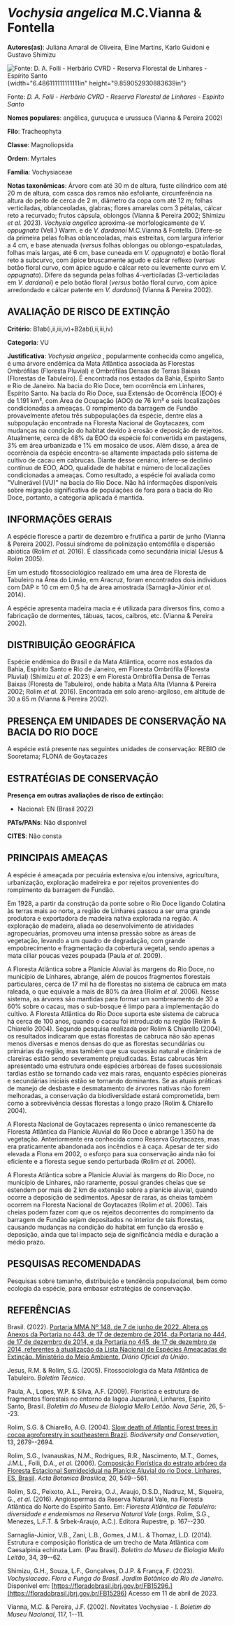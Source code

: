 # *Vochysia angelica* M.C.Vianna & Fontella

**Autores(as)**: Juliana Amaral de Oliveira, Eline Martins, Karlo Guidoni e Gustavo Shimizu

![Fonte: D. A. Folli - Herbário CVRD - Reserva Florestal de Linhares - Espírito Santo](media/rId20.jpg){width="6.486111111111111in" height="9.859052930883639in"}

Fonte: *D. A. Folli - Herbário CVRD - Reserva Florestal de Linhares - Espírito Santo*

**Nomes populares**: angélica, guruçuca e urussuca (Vianna & Pereira 2002)

**Filo**: Tracheophyta

**Classe**: Magnoliopsida

**Ordem**: Myrtales

**Família**: Vochysiaceae

**Notas taxonômicas**: Árvore com até 30 m de altura, fuste cilíndrico com até 20 m de altura, com casca dos ramos não esfoliante, circunferência na altura do peito de cerca de 2 m, diâmetro da copa com até 12 m; folhas verticiladas, oblanceoladas, glabras; flores amarelas com 3 pétalas, cálcar reto a recurvado; frutos cápsula, oblongos (Vianna & Pereira 2002; Shimizu *et al.* 2023). *Vochysia angelica* aproxima-se morfologicamente de *V. oppugnata* (Vell.) Warm. e de *V. dardanoi* M.C.Vianna & Fontella. Difere-se da primeira pelas folhas oblanceoladas, mais estreitas, com largura inferior a 4 cm, e base atenuada (*versus* folhas oblongas ou oblongo-espatuladas, folhas mais largas, até 6 cm, base cuneada em *V. oppugnata*) e botão floral reto a subcurvo, com ápice bruscamente agudo e cálcar reflexo (*versus* botão floral curvo, com ápice agudo e cálcar reto ou levemente curvo em *V. oppugnata*).  Difere da segunda pelas folhas 4-verticiladas (3-verticiladas em *V.
dardanoi*) e pelo botão floral (*versus* botão floral curvo, com ápice arredondado e cálcar patente em *V. dardanoi*) (Vianna & Pereira 2002).

## AVALIAÇÃO DE RISCO DE EXTINÇÃO

**Critério**: B1ab(i,ii,iii,iv)+B2ab(i,ii,iii,iv)

**Categoria**: VU

**Justificativa**: *Vochysia angelica* , popularmente conhecida como angelica, é uma árvore endêmica da Mata Atlântica associada às Florestas Ombrófilas (Floresta Pluvial) e Ombrófilas Densas de Terras Baixas (Florestas de Tabuleiro). É encontrada nos estados da Bahia, Espírito Santo e Rio de Janeiro. Na bacia do Rio Doce, tem ocorrência em Linhares, Espírito Santo. Na bacia do Rio Doce, sua Extensão de Ocorrência (EOO) é de 1.191 km², com Área de Ocupação (AOO) de 76 km² e seis localizações condicionadas a ameaças. O rompimento da barragem de Fundão provavelmente afetou três subpopulações da espécie, dentre elas a subpopulação encontrada na Floresta Nacional de Goytacazes, com mudanças na condição do habitat devido à erosão e deposição de rejeitos.  Atualmente, cerca de 48% da EOO da espécie foi convertida em pastagens, 3% em área urbanizada e 1% em mosaico de usos. Além disso, a área de ocorrência da espécie encontra-se altamente impactada
pelo sistema de cultivo de cacau em cabrucas. Diante desse cenário, infere-se declínio contínuo de EOO, AOO, qualidade de habitat e número de localizações condicionadas a ameaças. Como resultado, a espécie foi avaliada como "Vulnerável (VU)" na bacia do Rio Doce. Não há informações disponíveis sobre migração significativa de populações de fora para a bacia do Rio Doce, portanto, a categoria aplicada é mantida.

## INFORMAÇÕES GERAIS

A espécie floresce a partir de dezembro e frutifica a partir de junho (Vianna & Pereira 2002). Possui síndrome de polinização entomófila e dispersão abiótica (Rolim *et al.* 2016). É classificada como secundária inicial (Jesus & Rolim 2005).

Em um estudo fitossociológico realizado em uma área de Floresta de Tabuleiro na Área do Limão, em Aracruz, foram encontrados dois indivíduos com DAP ≥ 10 cm em 0,5 ha de área amostrada (Sarnaglia-Júnior *et al.* 2014).

A espécie apresenta madeira macia e é utilizada para diversos fins, como a fabricação de dormentes, tábuas, tacos, caibros, etc. (Vianna & Pereira 2002).

## DISTRIBUIÇÃO GEOGRÁFICA

Espécie endêmica do Brasil e da Mata Atlântica, ocorre nos estados da Bahia, Espírito Santo e Rio de Janeiro, em Floresta Ombrófila (Floresta Pluvial) (Shimizu *et al.* 2023) e em Floresta Ombrófila Densa de Terras Baixas (Floresta de Tabuleiro), onde habita a Mata Alta (Vianna & Pereira 2002; Rolim *et al.* 2016). Encontrada em solo areno-argiloso, em altitude de 30 a 65 m (Vianna & Pereira 2002).

## PRESENÇA EM UNIDADES DE CONSERVAÇÃO NA BACIA DO RIO DOCE

A espécie está presente nas seguintes unidades de conservação: REBIO de Sooretama; FLONA de Goytacazes

## ESTRATÉGIAS DE CONSERVAÇÃO

**Presença em outras avaliações de risco de extinção:**

-   Nacional: EN (Brasil 2022)

**PATs/PANs**: Não disponível

**CITES**: Não consta

## PRINCIPAIS AMEAÇAS

A espécie é ameaçada por pecuária extensiva e/ou intensiva, agricultura, urbanização, exploração madeireira e por rejeitos provenientes do rompimento da barragem de Fundão.

Em 1928, a partir da construção da ponte sobre o Rio Doce ligando Colatina às terras mais ao norte, a região de Linhares passou a ser uma grande produtora e exportadora de madeira nativa explorada na região. A exploração de madeira, aliada ao desenvolvimento de atividades agropecuárias, promoveu uma intensa pressão sobre as áreas de vegetação, levando a um quadro de degradação, com grande empobrecimento e fragmentação da cobertura vegetal, sendo apenas a mata ciliar poucas vezes poupada (Paula *et al.* 2009).

A Floresta Atlântica sobre a Planície Aluvial às margens do Rio Doce, no município de Linhares, abrange, além de poucos fragmentos florestais particulares, cerca de 17 mil ha de florestas no sistema de cabruca em mata raleada, o que equivale a mais de 80% da área (Rolim *et al.* 2006). Nesse sistema, as árvores são mantidas para formar um sombreamento de 30 a 60% sobre o cacau, mas o sub-bosque é limpo para a implementação do cultivo. A Floresta Atlântica do Rio Doce suporta este sistema de cabruca há cerca de 100 anos, quando o cacau foi introduzido na região (Rolim & Chiarello 2004). Segundo pesquisa realizada por Rolim & Chiarello (2004), os resultados indicaram que estas florestas de cabruca não são apenas menos diversas e menos densas do que as florestas secundárias ou primárias da região, mas também que sua sucessão natural e dinâmica de clareiras estão sendo severamente prejudicadas. Estas cabrucas têm apresentado uma estrutura onde espécies arbóreas
de fases sucessionais tardias estão se tornando cada vez mais raras, enquanto espécies pioneiras e secundárias iniciais estão se tornando dominantes.  Se as atuais práticas de manejo de desbaste e desmatamento de árvores nativas não forem melhoradas, a conservação da biodiversidade estará comprometida, bem como a sobrevivência dessas florestas a longo prazo (Rolim & Chiarello 2004).

A Floresta Nacional de Goytacazes representa o único remanescente da Floresta Atlântica da Planície Aluvial do Rio Doce e abrange 1.350 ha de vegetação. Anteriormente era conhecida como Reserva Goytacazes, mas era praticamente abandonada aos incêndios e à caça. Apesar de ter sido elevada a Flona em 2002, o esforço para sua conservação ainda não foi eficiente e a floresta segue sendo perturbada (Rolim *et al.* 2006).

A Floresta Atlântica sobre a Planície Aluvial às margens do Rio Doce, no município de Linhares, não raramente, possui grandes cheias que se estendem por mais de 2 km de extensão sobre a planície aluvial, quando ocorre a deposição de sedimentos. Apesar de raras, as cheias também ocorrem na Floresta Nacional de Goytacazes (Rolim *et al.* 2006). Tais cheias podem fazer com que os rejeitos decorrentes do rompimento da barragem de Fundão sejam depositados no interior de tais florestas, causando mudanças na condição do habitat em função da erosão e deposição, ainda que tal impacto seja de significância média e duração a médio prazo.

## PESQUISAS RECOMENDADAS

Pesquisas sobre tamanho, distribuição e tendência populacional, bem como ecologia da espécie, para embasar estratégias de conservação.

## REFERÊNCIAS

Brasil. (2022). [Portaria MMA Nº 148, de 7 de junho de 2022. Altera os Anexos da Portaria no 443, de 17 de dezembro de 2014, da Portaria no 444, de 17 de dezembro de 2014, e da Portaria no 445, de 17 de dezembro de 2014, referentes à atualização da Lista Nacional de Espécies Ameaçadas de Extinção. Ministério do Meio Ambiente.](https://in.gov.br/en/web/dou/-/portaria-mma-n-148-de-7-de-junho-de-2022-406272733) *Diário Oficial da União*.

Jesus, R.M. & Rolim, S.G. (2005). Fitossociologia da Mata Atlântica de Tabuleiro. *Boletim Técnico*.

Paula, A., Lopes, W.P. & Silva, A.F. (2009). Florística e estrutura de fragmentos florestais no entorno da lagoa Juparanã, Linhares, Espírito Santo, Brasil. *Boletim do Museu de Biologia Mello Leitão. Nova Série*, 26, 5--23.

Rolim, S.G. & Chiarello, A.G. (2004). [Slow death of Atlantic Forest trees in cocoa agroforestry in southeastern Brazil](https://doi.org/10.1007/s10531-004-2142-5). *Biodiversity and Conservation*, 13, 2679--2694.

Rolim, S.G., Ivanauskas, N.M., Rodrigues, R.R., Nascimento, M.T., Gomes, J.M.L., Folli, D.A., *et al.* (2006). [Composição Florística do estrato arbóreo da Floresta Estacional Semidecidual na Planície Aluvial do rio Doce, Linhares, ES, Brasil](https://doi.org/10.1590/S0102-33062006000300005). *Acta Botanica Brasilica*, 20, 549--561.

Rolim, S.G., Peixoto, A.L., Pereira, O.J., Araujo, D.S.D., Nadruz, M., Siqueira, G., *et al.* (2016). Angiospermas da Reserva Natural Vale, na Floresta Atlântica do Norte do Espírito Santo. Em: *Floresta Atlântica de Tabuleiro: diversidade e endemismos na Reserva Natural Vale* (orgs.  Rolim, S.G., Menezes, L.F.T. & Srbek-Araujo, A.C.). Editora Rupestre, p.  167--230.

Sarnaglia-Júnior, V.B., Zani, L.B., Gomes, J.M.L. & Thomaz, L.D. (2014).  Estrutura e composição florística de um trecho de Mata Atlântica com Caesalpinia echinata Lam. (Pau Brasil). *Boletim do Museu de Biologia Mello Leitão*, 34, 39--62.

Shimizu, G.H., Souza, L.F., Gonçalves, D.J.P. & França, F. (2023).  *Vochysiaceae*. *Flora e Funga do Brasil. Jardim Botânico do Rio de Janeiro*. Disponível em: [https://floradobrasil.jbrj.gov.br/FB15296.](https://floradobrasil.jbrj.gov.br/FB15296) Acesso em 11 de abril de 2023.

Vianna, M.C. & Pereira, J.F. (2002). Novitates Vochysiae - I. *Boletim do Museu Nacional*, 117, 1--11.
